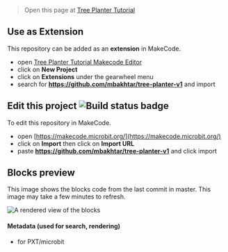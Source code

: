 
> Open this page at [Tree Planter Tutorial](https://mbakhtar.github.io/tree-planter-v1/)

## Use as Extension

This repository can be added as an **extension** in MakeCode.

* open [Tree Planter Tutorial Makecode Editor](https://makecode.microbit.org/#tutorial:github:mbakhtar/tree-planter-v1/treeplanter-v1)
* click on **New Project**
* click on **Extensions** under the gearwheel menu
* search for **https://github.com/mbakhtar/tree-planter-v1** and import

## Edit this project ![Build status badge](https://github.com/mbakhtar/tree-planter-v1/workflows/MakeCode/badge.svg)

To edit this repository in MakeCode.

* open [https://makecode.microbit.org/](https://makecode.microbit.org/)
* click on **Import** then click on **Import URL**
* paste **https://github.com/mbakhtar/tree-planter-v1** and click import

## Blocks preview

This image shows the blocks code from the last commit in master.
This image may take a few minutes to refresh.

![A rendered view of the blocks](https://github.com/mbakhtar/tree-planter-v1/raw/master/.github/makecode/blocks.png)

#### Metadata (used for search, rendering)

* for PXT/microbit
<script src="https://makecode.com/gh-pages-embed.js"></script><script>makeCodeRender("{{ site.makecode.home_url }}", "{{ site.github.owner_name }}/{{ site.github.repository_name }}");</script>
